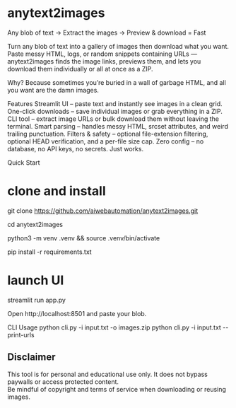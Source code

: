 # anytext2images
Any blob of text → Extract the images → Preview & download = Fast

Turn any blob of text into a gallery of images then download what you want.
Paste messy HTML, logs, or random snippets containing URLs — anytext2images finds the image links, previews them, and lets you download them individually or all at once as a ZIP.

Why?
Because sometimes you’re buried in a wall of garbage HTML, and all you want are the damn images.

Features
Streamlit UI – paste text and instantly see images in a clean grid.
One-click downloads – save individual images or grab everything in a ZIP.
CLI tool – extract image URLs or bulk download them without leaving the terminal.
Smart parsing – handles messy HTML, srcset attributes, and weird trailing punctuation.
Filters & safety – optional file-extension filtering, optional HEAD verification, and a per-file size cap.
Zero config – no database, no API keys, no secrets. Just works.

Quick Start
# clone and install
git clone https://github.com/aiwebautomation/anytext2images.git

cd anytext2images

python3 -m venv .venv && source .venv/bin/activate

pip install -r requirements.txt

# launch UI
streamlit run app.py

Open http://localhost:8501 and paste your blob.

CLI Usage
python cli.py -i input.txt -o images.zip
python cli.py -i input.txt --print-urls

## Disclaimer
This tool is for personal and educational use only. It does not bypass paywalls or access protected content.  
Be mindful of copyright and terms of service when downloading or reusing images.
